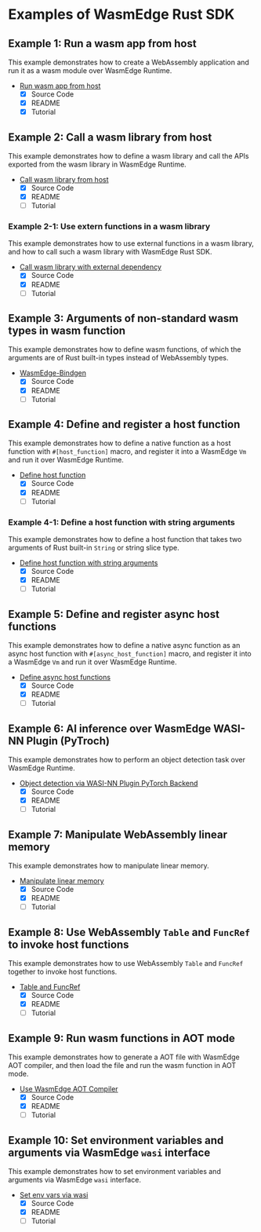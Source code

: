 # Examples of WasmEdge Rust SDK

## Example 1: Run a wasm app from host

This example demonstrates how to create a WebAssembly application and run it as a wasm module over WasmEdge Runtime.

- [Run wasm app from host](run-wasm-app-from-host/README.md)
  - [x] Source Code
  - [x] README
  - [x] Tutorial

## Example 2: Call a wasm library from host

This example demonstrates how to define a wasm library and call the APIs exported from the wasm library in WasmEdge Runtime.

- [Call wasm library from host](call-wasm-lib-from-host/README.md)
  - [x] Source Code
  - [x] README
  - [ ] Tutorial

### Example 2-1: Use extern functions in a wasm library

This example demonstrates how to use external functions in a wasm library, and how to call such a wasm library with WasmEdge Rust SDK.

- [Call wasm library with external dependency](call-wasm-lib-with-external-deps/README.md)
  - [x] Source Code
  - [x] README
  - [ ] Tutorial

## Example 3: Arguments of non-standard wasm types in wasm function

This example demonstrates how to define wasm functions, of which the arguments are of Rust built-in types instead of WebAssembly types.

- [WasmEdge-Bindgen](wasmedge-bindgen/README.md)
  - [x] Source Code
  - [x] README
  - [ ] Tutorial

## Example 4: Define and register a host function

This example demonstrates how to define a native function as a host function with `#[host_function]` macro, and register it into a WasmEdge `Vm` and run it over WasmEdge Runtime.

- [Define host function](define-host-func/README.md)
  - [x] Source Code
  - [x] README
  - [ ] Tutorial

### Example 4-1: Define a host function with string arguments

This example demonstrates how to define a host function that takes two arguments of Rust built-in `String` or string slice type.

- [Define host function with string arguments](define-host-func-with-string-args/README.md)
  - [x] Source Code
  - [x] README
  - [ ] Tutorial

## Example 5: Define and register async host functions

This example demonstrates how to define a native async function as an async host function with `#[async_host_function]` macro, and register it into a WasmEdge `Vm` and run it over WasmEdge Runtime.

- [Define async host functions](define-async-host-func/README.md)
  - [x] Source Code
  - [x] README
  - [ ] Tutorial

## Example 6: AI inference over WasmEdge WASI-NN Plugin (PyTroch)

This example demonstrates how to perform an object detection task over WasmEdge Runtime.

- [Object detection via WASI-NN Plugin PyTorch Backend](object-detection-via-wasinn/README.md)
  - [x] Source Code
  - [x] README
  - [ ] Tutorial

## Example 7: Manipulate WebAssembly linear memory

This example demonstrates how to manipulate linear memory.

- [Manipulate linear memory](manipulate-linear-memory/README.md)
  - [x] Source Code
  - [x] README
  - [ ] Tutorial

## Example 8: Use WebAssembly `Table` and `FuncRef` to invoke host functions

This example demonstrates how to use WebAssembly `Table` and `FuncRef` together to invoke host functions.

- [Table and FuncRef](table-and-funcref/README.md)
  - [x] Source Code
  - [x] README
  - [ ] Tutorial

## Example 9: Run wasm functions in AOT mode

This example demonstrates how to generate a AOT file with WasmEdge AOT compiler, and then load the file and run the wasm function in AOT mode.

- [Use WasmEdge AOT Compiler](run-wasm-func-in-aot-mode/README.md)
  - [x] Source Code
  - [x] README
  - [ ] Tutorial

## Example 10: Set environment variables and arguments via WasmEdge `wasi` interface

This example demonstrates how to set environment variables and arguments via WasmEdge `wasi` interface.

- [Set env vars via wasi](set-env-vars-via-wasi/README.md)
  - [x] Source Code
  - [x] README
  - [ ] Tutorial
